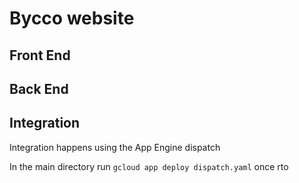 # Bycco website

## Front End

## Back End

## Integration

Integration happens using the App Engine dispatch

In the main directory run ```gcloud app deploy dispatch.yaml``` once rto
